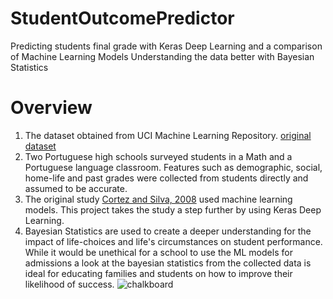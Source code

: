 # StudentOutcomePredictor
Predicting students final grade with Keras Deep Learning and a comparison of Machine Learning Models
Understanding the data better with Bayesian Statistics

# Overview
1) The dataset obtained from UCI Machine Learning Repository. [original dataset](https://archive.ics.uci.edu/ml/datasets/student+performance)
2) Two Portuguese high schools surveyed students in a Math and a Portuguese language classroom. Features such as demographic, social, home-life and past grades were collected from students directly and assumed to be accurate.  
3) The original study [Cortez and Silva, 2008](http://www3.dsi.uminho.pt/pcortez/student.pdf) used machine learning models.  This project takes the study a step further by using Keras Deep Learning.
4) Bayesian Statistics are used to create a deeper understanding for the impact of life-choices and life's circumstances on student performance.  While it would be unethical for a school to use the ML models for admissions a look at the bayesian statistics from the collected data is ideal for educating families and students on how to improve their likelihood of success.
![chalkboard](/chalkboard.png)

